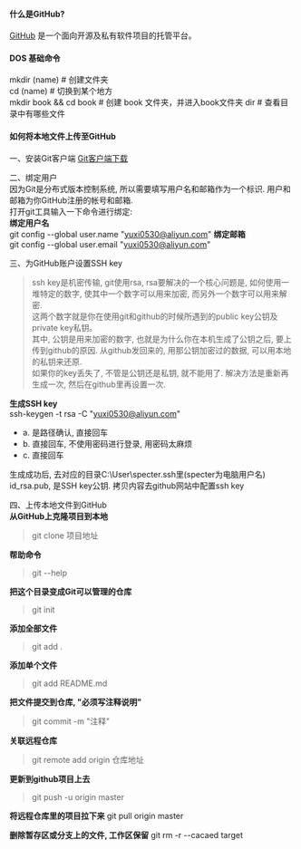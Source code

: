 #### 什么是GitHub?
[GitHub](https://github.com/ "GitHub") 是一个面向开源及私有软件项目的托管平台。

#### DOS 基础命令
mkdir (name)				# 创建文件夹  
cd (name)					# 切换到某个地方  
mkdir book && cd book       # 创建 book 文件夹，并进入book文件夹
dir 						# 查看目录中有哪些文件  

#### 如何将本地文件上传至GitHub
一、安装Git客户端 [Git客户端下载](http://git-scm.com/download/)  

二、绑定用户  
因为Git是分布式版本控制系统, 所以需要填写用户名和邮箱作为一个标识. 用户和邮箱为你GitHub注册的帐号和邮箱.  
打开git工具输入一下命令进行绑定:  
**绑定用户名**  
git config --global user.name "yuxi0530@aliyun.com"
**绑定邮箱**  
git config --global user.email "yuxi0530@aliyun.com"  

三、为GitHub账户设置SSH key  
> ssh key是机密传输, git使用rsa, rsa要解决的一个核心问题是, 如何使用一堆特定的数字, 使其中一个数字可以用来加密, 而另外一个数字可以用来解密.  
> 这两个数字就是你在使用git和github的时候所遇到的public key公钥及private key私钥。  
> 其中, 公钥是用来加密的数字, 也就是为什么你在本机生成了公钥之后, 要上传到github的原因. 从github发回来的, 用那公钥加密过的数据, 可以用本地的私钥来还原.  
> 如果你的key丢失了, 不管是公钥还是私钥, 就不能用了. 解决方法是重新再生成一次, 然后在github里再设置一次.  

**生成SSH key**  
ssh-keygen -t rsa -C "yuxi0530@aliyun.com"  
- a. 是路径确认, 直接回车  
- b. 直接回车, 不使用密码进行登录, 用密码太麻烦  
- c. 直接回车  

生成成功后, 去对应的目录C:\User\specter\.ssh里(specter为电脑用户名)  
id_rsa.pub, 是SSH key公钥. 拷贝内容去github网站中配置ssh key  

四、上传本地文件到GitHub  
**从GitHub上克隆项目到本地**
> git clone 项目地址

**帮助命令**  
> git --help  

**把这个目录变成Git可以管理的仓库** 
> git init  

**添加全部文件**  
> git add .    

**添加单个文件**
> git add README.md            

**把文件提交到仓库, "必须写注释说明"**
> git commit -m "注释"   		 

**关联远程仓库**
> git remote add origin 仓库地址 

**更新到github项目上去**
> git push -u origin master

**将远程仓库里的项目拉下来**
git pull origin master      

**删除暂存区或分支上的文件, 工作区保留**
git rm -r --cacaed target    










